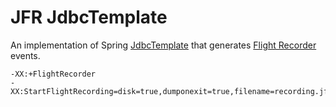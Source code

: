 JFR JdbcTemplate
================

An implementation of Spring [JdbcTemplate](https://docs.spring.io/spring/docs/current/spring-framework-reference/data-access.html#jdbc) that generates [Flight Recorder](https://openjdk.java.net/jeps/328) events.


```
-XX:+FlightRecorder
-XX:StartFlightRecording=disk=true,dumponexit=true,filename=recording.jfr
```
